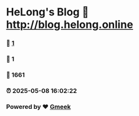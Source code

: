 # HeLong's Blog :link: http://blog.helong.online 
### :page_facing_up: [1](http://blog.helong.online/tag.html) 
### :speech_balloon: 1 
### :hibiscus: 1661 
### :alarm_clock: 2025-05-08 16:02:22 
### Powered by :heart: [Gmeek](https://github.com/Meekdai/Gmeek)
